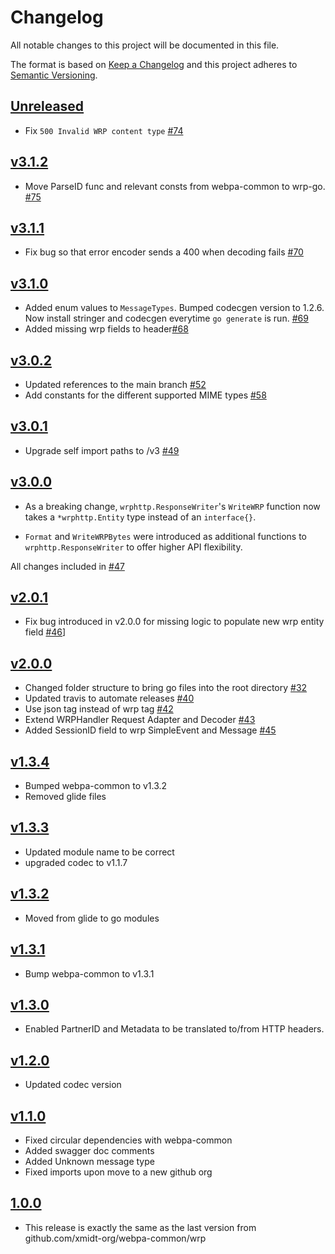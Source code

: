 # Changelog
All notable changes to this project will be documented in this file.

The format is based on [Keep a Changelog](http://keepachangelog.com/en/1.0.0/)
and this project adheres to [Semantic Versioning](http://semver.org/spec/v2.0.0.html).

## [Unreleased]
- Fix `500 Invalid WRP content type` [#74](https://github.com/xmidt-org/wrp-go/pull/74)

## [v3.1.2]
- Move ParseID func and relevant consts from webpa-common to wrp-go. [#75](https://github.com/xmidt-org/wrp-go/pull/75)

## [v3.1.1]
- Fix bug so that error encoder sends a 400 when decoding fails [#70](https://github.com/xmidt-org/wrp-go/pull/70)

## [v3.1.0]
- Added enum values to `MessageTypes`. Bumped codecgen version to 1.2.6. Now install stringer and codecgen everytime `go generate` is run. [#69](https://github.com/xmidt-org/wrp-go/pull/69)
- Added missing wrp fields to header[#68](https://github.com/xmidt-org/wrp-go/pull/68)

## [v3.0.2]
- Updated references to the main branch [#52](https://github.com/xmidt-org/wrp-go/pull/52)
- Add constants for the different supported MIME types [#58](https://github.com/xmidt-org/wrp-go/pull/58)

## [v3.0.1]
- Upgrade self import paths to /v3 [#49](https://github.com/xmidt-org/wrp-go/pull/49)

## [v3.0.0]
- As a breaking change, `wrphttp.ResponseWriter`'s `WriteWRP` function now takes a `*wrphttp.Entity` type instead of an `interface{}`. 

- `Format` and `WriteWRPBytes` were introduced as additional functions to `wrphttp.ResponseWriter` to offer higher API flexibility.

All changes included in [#47](https://github.com/xmidt-org/wrp-go/pull/47)

## [v2.0.1]
- Fix bug introduced in v2.0.0 for missing logic to populate new wrp entity field [#46](https://github.com/xmidt-org/wrp-go/pull/46)]

## [v2.0.0]
- Changed folder structure to bring go files into the root directory [#32](https://github.com/xmidt-org/wrp-go/pull/32)
- Updated travis to automate releases [#40](https://github.com/xmidt-org/wrp-go/pull/40)
- Use json tag instead of wrp tag [#42](https://github.com/xmidt-org/wrp-go/pull/42)
- Extend WRPHandler Request Adapter and Decoder [#43](https://github.com/xmidt-org/wrp-go/pull/43)
- Added SessionID field to wrp SimpleEvent and Message [#45](https://github.com/xmidt-org/wrp-go/pull/45)

## [v1.3.4]
- Bumped webpa-common to v1.3.2
- Removed glide files

## [v1.3.3]
- Updated module name to be correct
- upgraded codec to v1.1.7

## [v1.3.2]
- Moved from glide to go modules

## [v1.3.1]
- Bump webpa-common to v1.3.1

## [v1.3.0]
- Enabled PartnerID and Metadata to be translated to/from HTTP headers.

## [v1.2.0]
- Updated codec version

## [v1.1.0]
- Fixed circular dependencies with webpa-common
- Added swagger doc comments
- Added Unknown message type
- Fixed imports upon move to a new github org

## [1.0.0]
- This release is exactly the same as the last version from github.com/xmidt-org/webpa-common/wrp

[Unreleased]: https://github.com/xmidt-org/wrp-go/compare/v3.1.2...HEAD
[v3.1.2]: https://github.com/xmidt-org/wrp-go/compare/v3.1.1...v3.1.2
[v3.1.1]: https://github.com/xmidt-org/wrp-go/compare/v3.1.0...v3.1.1
[v3.1.0]: https://github.com/xmidt-org/wrp-go/compare/v3.0.2...v3.1.0
[v3.0.2]: https://github.com/xmidt-org/wrp-go/compare/v3.0.1...v3.0.2
[v3.0.1]: https://github.com/xmidt-org/wrp-go/compare/v3.0.0...v3.0.1
[v3.0.0]: https://github.com/xmidt-org/wrp-go/compare/v2.0.1...v3.0.0
[v2.0.1]: https://github.com/xmidt-org/wrp-go/compare/v2.0.0...v2.0.1
[v2.0.0]: https://github.com/xmidt-org/wrp-go/compare/v1.3.4...v2.0.0
[v1.3.4]: https://github.com/xmidt-org/wrp-go/compare/v1.3.3...v1.3.4
[v1.3.3]: https://github.com/xmidt-org/wrp-go/compare/v1.3.2...v1.3.3
[v1.3.2]: https://github.com/xmidt-org/wrp-go/compare/v1.3.1...v1.3.2
[v1.3.1]: https://github.com/xmidt-org/wrp-go/compare/v1.3.0...v1.3.1
[v1.3.0]: https://github.com/xmidt-org/wrp-go/compare/v1.2.0...v1.3.0
[v1.2.0]: https://github.com/xmidt-org/wrp-go/compare/v1.1.0...v1.2.0
[v1.1.0]: https://github.com/xmidt-org/wrp-go/compare/v1.0.0...v1.1.0
[1.0.0]: https://github.com/xmidt-org/wrp-go/compare/v0.0.0...v1.0.0
